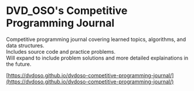 # DVD_OSO's Competitive Programming Journal

Competitive programming journal covering learned topics, algorithms, and data structures.\
Includes source code and practice problems.\
Will expand to include problem solutions and more detailed explainations in the future.

[https://dvdoso.github.io/dvdoso-competitive-programming-journal/](https://dvdoso.github.io/dvdoso-competitive-programming-journal/)
